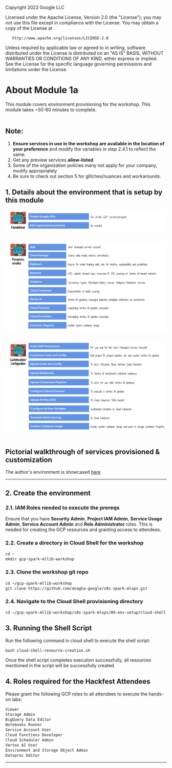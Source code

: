 <!---->
  Copyright 2022 Google LLC
 
  Licensed under the Apache License, Version 2.0 (the "License");
  you may not use this file except in compliance with the License.
  You may obtain a copy of the License at
 
       http://www.apache.org/licenses/LICENSE-2.0
 
  Unless required by applicable law or agreed to in writing, software
  distributed under the License is distributed on an "AS IS" BASIS,
  WITHOUT WARRANTIES OR CONDITIONS OF ANY KIND, either express or implied.
  See the License for the specific language governing permissions and
  limitations under the License.
 <!---->

# About Module 1a

This module covers environment provisioning for the workshop. This module takes ~50-60 minutes to complete.
<br><br>
## Note:
1. **Ensure services in use in the workshop are available in the location of your preference** and modify the variables in step 2.4.1 to reflect the same.
2. Get any preview services **allow-listed**
3. Some of the organization policies many not apply for your company, modify appropriately
4. Be sure to check out section 5 for glitches/nuances and workarounds.

## 1. Details about the environment that is setup by this module

![PICT1](../06-images/module-1-pictorial-01.png)
<br><br>

![PICT2](../06-images/module-1-pictorial-02.png)
<br><br>

![PICT3](../06-images/module-1-pictorial-03.png)
<br><br>

## Pictorial walkthrough of services provisioned & customization
The author's environment is showcased [here](../05-lab-guide/Services-Created.md)

<hr>

## 2. Create the environment

### 2.1. IAM Roles needed to execute the prereqs
Ensure that you have **Security Admin**, **Project IAM Admin**, **Service Usage Admin**, **Service Account Admin** and **Role Administrator** roles. This is needed for creating the GCP resources and granting access to attendees.


### 2.2. Create a directory in Cloud Shell for the workshop
```
cd ~
mkdir gcp-spark-mllib-workshop
```

### 2.3. Clone the workshop git repo
```
cd ~/gcp-spark-mllib-workshop
git clone https://github.com/anagha-google/s8s-spark-mlops.git
```

### 2.4. Navigate to the Cloud Shell provisioning directory
```
cd ~/gcp-spark-mllib-workshop/s8s-spark-mlops/00-env-setup/cloud-shell
```

## 3. Running the Shell Script

Run the following command in cloud shell to execute the shell script: <br>

```
bash cloud-shell-resource-creation.sh
```

Once the shell script completes execution successfully, all resources mentioned in the script will be successfully created.

## 4. Roles required for the Hackfest Attendees

Please grant the following GCP roles to all attendees to execute the hands-on labs:<br>

```
Viewer
Storage Admin
BigQuery Data Editor
Notebooks Runner
Service Account User
Cloud Functions Developer
Cloud Scheduler Admin
Vertex AI User
Environment and Storage Object Admin
Dataproc Editor
```

<hr>
